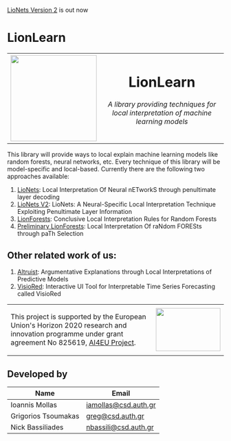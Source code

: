 [LioNets Version 2](https://github.com/iamollas/LionLearn/tree/master/LioNets_V2) is out now

# LionLearn

<table align="center">
    <tr>
        <td> <img src="https://github.com/intelligence-csd-auth-gr/LionLearn/blob/master/lionLearnLogo.png" width="200"  height="200"></td>
        <td align="center"><p><h1>LionLearn</h1><h6>A library providing techniques for local interpretation of machine learning models</h6></p></td>
    </tr>
</table>

This library will provide ways to local explain machine learning models like random forests, 
neural networks, etc. Every technique of this library will be model-specific and local-based. Currently there are the following two approaches available:

1. [LioNets](https://github.com/intelligence-csd-auth-gr/LionLearn/tree/master/LioNets): Local Interpretation Of Neural nETworkS through penultimate layer decoding
2. [LioNets V2](https://github.com/intelligence-csd-auth-gr/LionLearn/tree/master/LioNets_V2): LioNets: A Neural-Specific Local Interpretation Technique Exploiting Penultimate Layer Information
3. [LionForests](https://github.com/intelligence-csd-auth-gr/LionLearn/tree/master/LionForests): Conclusive Local Interpretation Rules for Random Forests
4. [Preliminary LionForests](https://github.com/intelligence-csd-auth-gr/LionLearn/tree/master/Preliminary_LionForests): Local Interpretation Of raNdom FORESts through paTh Selection

## Other related work of us:
1. [Altruist](https://github.com/iamollas/Altruist): Argumentative Explanations through Local Interpretations of Predictive Models
2. [VisioRed](https://github.com/intelligence-csd-auth-gr/Interpretable-Predictive-Maintenance/tree/master/VisioRed%20Demo): Interactive UI Tool for Interpretable Time Series Forecasting called VisioRed

<table align="center">
    <tr>
        <td><p>This project is supported by the European Union's Horizon 2020 research and innovation programme under grant agreement No 825619, <a href="https://www.ai4eu.eu">AI4EU Project</a>.</p></td>
        <td><img src="https://www.ai4europe.eu/sites/default/files/logo_ai4eu.svg" width=150 height=100</td>
    </tr>
</table>

## Developed by
Name | Email
--- | ---
Ioannis Mollas | iamollas@csd.auth.gr
Grigorios Tsoumakas | greg@csd.auth.gr
Nick Bassiliades | nbassili@csd.auth.gr
